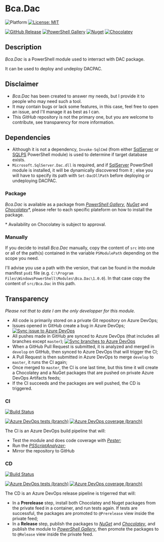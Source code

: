 # Bca.Dac
![Platform](https://img.shields.io/powershellgallery/p/Bca.Dac?logo=powershell&logoColor=white) [![License: MIT](https://img.shields.io/github/license/baptistecabrera/bca-dac?logo=open-source-initiative&logoColor=white)](https://opensource.org/licenses/MIT)

[![GitHub Release](https://img.shields.io/github/v/tag/baptistecabrera/bca-dac?logo=github&logoColor=white&label=release)](https://github.com/baptistecabrera/bca-dac/releases) [![PowerShell Gallery](https://img.shields.io/powershellgallery/v/Bca.Dac?color=informational&logo=powershell&logoColor=white)](https://www.powershellgallery.com/packages/Bca.Dac) [![Nuget](https://img.shields.io/nuget/v/Bca.Dac?color=informational&logo=nuget&logoColor=white)](https://www.nuget.org/packages/Bca.Dac/) [![Chocolatey](https://img.shields.io/chocolatey/v/bca-dac?color=informational&logo=chocolatey&logoColor=white)](https://chocolatey.org/packages/bca-dac)

## Description

_Bca.Dac_ is a PowerShell module used to interract with DAC package.

It can be used to deploy and undeploy DACPAC.

## Disclaimer

- _Bca.Dac_ has been created to answer my needs, but I provide it to people who may need such a tool.
- It may contain bugs or lack some features, in this case, feel free to open an issue, and I'll manage it as best as I can.
- This _GitHub_ repository is not the primary one, but you are welcome to contribute, see transparency for more information.

## Dependencies

- Although it is not a dependency, `Invoke-SqlCmd` (from either [SqlServer](https://docs.microsoft.com/en-us/powershell/module/sqlserver/?view=sqlserver-ps) or [SQLPS](https://docs.microsoft.com/en-us/powershell/module/sqlps/?view=sqlserver-ps) PowerShell module) is used to determine if target database exists.
- `Microsoft.SqlServer.Dac.dll` is required, and if [SqlServer](https://docs.microsoft.com/en-us/powershell/module/sqlserver/?view=sqlserver-ps) PowerShell module is installed, it will be dynamically discovered from it ; else you will have to specify its path with `Set-DacDllPath` before deploying or undeploying DACPAC.

### Package

_Bca.Dac_ is available as a package from _[PowerShell Gallery](https://www.powershellgallery.com/)_, _[NuGet](https://www.nuget.org/)_ and _[Chocolatey](https://chocolatey.org/)_*, please refer to each specific plateform on how to install the package.

\* Availability on Chocolatey is subject to approval.

### Manually

If you decide to install _Bca.Dac_ manually, copy the content of `src` into one or all of the path(s) contained in the variable `PSModulePath` depending on the scope you need.

I'll advise you use a path with the version, that can be found in the module manifest `psd1` file (e.g. `C:\Program Files\WindowsPowerShell\Modules\Bca.Dac\1.0.0`). In that case copy the content of `src/Bca.Dac` in this path.

## Transparency

_Please not that to date I am the only developper for this module._

- All code is primarily stored on a private Git repository on Azure DevOps;
- Issues opened in GitHub create a bug in Azure DevOps; [![Sync issue to Azure DevOps](https://github.com/baptistecabrera/bca-dac/workflows/Sync%20issue%20to%20Azure%20DevOps/badge.svg)](https://github.com/baptistecabrera/bca-dac/actions?query=workflow%3A"Sync+issue+to+Azure+DevOps")
- All pushes made in GitHub are synced to Azure DevOps (that includes all branches except `master`); [![Sync branches to Azure DevOps](https://github.com/baptistecabrera/bca-dac/workflows/Sync%20branches%20to%20Azure%20DevOps/badge.svg)](https://github.com/baptistecabrera/bca-dac/actions?query=workflow%3A"Sync+branches+to+Azure+DevOps")
- When a GitHub Pull Request is submitted, it is analyzed and merged in `develop` on GitHub, then synced to Azure DevOps that will trigger the CI;
- A Pull Request is then submitted in Azure DevOps to merge `develop` to `master`, it runs the CI again;
- Once merged to `master`, the CI is one last time, but this time it will create a Chocolatey and a NuGet packages that are pushed on private Azure DevOps Artifacts feeds;
- If the CI succeeds and the packages are well pushed, the CD is triggered.

### CI
[![Build Status](https://dev.azure.com/baptistecabrera/Bca/_apis/build/status/Build/Bca.Dac?repoName=bca-dac&branchName=master)](https://dev.azure.com/baptistecabrera/Bca/_build/latest?definitionId=20&repoName=bca-dac&branchName=master)

[![Azure DevOps tests (branch)](https://img.shields.io/azure-devops/tests/baptistecabrera/Bca/27/master?logo=azure-pipelines&logoColor=white)](https://dev.azure.com/baptistecabrera/Bca/_build/latest?definitionId=27&repoName=bca-test&branchName=master) [![Azure DevOps coverage (branch)](https://img.shields.io/azure-devops/coverage/baptistecabrera/Bca/27/master?logo=azure-pipelines&logoColor=white)](https://dev.azure.com/baptistecabrera/Bca/_build/latest?definitionId=27&repoName=bca-test&branchName=master)

The CI is an Azure DevOps build pipeline that will:
- Test the module and does code coverage with _[Pester](https://pester.dev/)_;
- Run the _[PSScriptAnalyzer](https://github.com/PowerShell/PSScriptAnalyzer)_;
- Mirror the repository to GitHub

### CD
[![Build Status](https://dev.azure.com/baptistecabrera/Bca/_apis/build/status/Release/Bca.Dac?repoName=bca-dac&branchName=master)](https://dev.azure.com/baptistecabrera/Bca/_build/latest?definitionId=28&repoName=bca-dac&branchName=master)

[![Azure DevOps tests (branch)](https://img.shields.io/azure-devops/tests/baptistecabrera/Bca/28/master?logo=azure-pipelines&logoColor=white)](https://dev.azure.com/baptistecabrera/Bca/_build/latest?definitionId=28&repoName=bca-test&branchName=master) [![Azure DevOps coverage (branch)](https://img.shields.io/azure-devops/coverage/baptistecabrera/Bca/28/master?logo=azure-pipelines&logoColor=white)](https://dev.azure.com/baptistecabrera/Bca/_build/latest?definitionId=28&repoName=bca-test&branchName=master)

The CD is an Azure DevOps release pipeline is trigerred that will:
- In a **Prerelease** step, install both Chocolatey and Nuget packages from the private feed in a container, and run tests again. If tests are successful, the packages are promoted to `@Prerelease` view inside the private feed;
- In a **Release** step, publish the packages to _[NuGet](https://www.nuget.org/)_ and _[Chocolatey](https://chocolatey.org/)_, and publish the module to _[PowerShell Gallery](https://www.powershellgallery.com/)_, then promote the packages to to `@Release` view inside the private feed.
